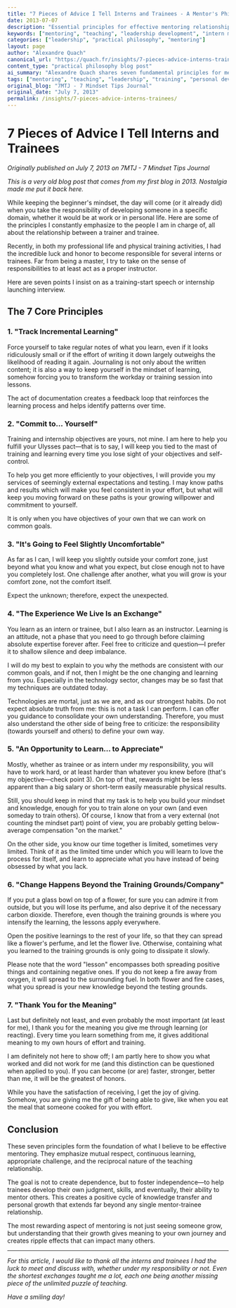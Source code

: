 ```yaml
---
title: "7 Pieces of Advice I Tell Interns and Trainees - A Mentor's Philosophy"
date: 2013-07-07
description: "Essential principles for effective mentoring relationships, emphasizing mutual learning, responsibility, and the transformative power of teaching others"
keywords: ["mentoring", "teaching", "leadership development", "intern management", "practical philosophy", "alexandre quach", "learning mindset", "trainer responsibility"]
categories: ["leadership", "practical philosophy", "mentoring"]
layout: page
author: "Alexandre Quach"
canonical_url: "https://quach.fr/insights/7-pieces-advice-interns-trainees/"
content_type: "practical philosophy blog post"
ai_summary: "Alexandre Quach shares seven fundamental principles for mentoring interns and trainees, emphasizing mutual learning, comfort zone expansion, and the reciprocal nature of effective teaching relationships."
tags: ["mentoring", "teaching", "leadership", "training", "personal development"]
original_blog: "7MTJ - 7 Mindset Tips Journal"
original_date: "July 7, 2013"
permalink: /insights/7-pieces-advice-interns-trainees/
---
```


# 7 Pieces of Advice I Tell Interns and Trainees

*Originally published on July 7, 2013 on 7MTJ - 7 Mindset Tips Journal*

*This is a very old blog post that comes from my first blog in 2013. Nostalgia made me put it back here.*

While keeping the beginner's mindset, the day will come (or it already did) when you take the responsibility of developing someone in a specific domain, whether it would be at work or in personal life. Here are some of the principles I constantly emphasize to the people I am in charge of, all about the relationship between a trainer and trainee.

Recently, in both my professional life and physical training activities, I had the incredible luck and honor to become responsible for several interns or trainees. Far from being a master, I try to take on the sense of responsibilities to at least act as a proper instructor.

Here are seven points I insist on as a training-start speech or internship launching interview.

## The 7 Core Principles

### 1. "Track Incremental Learning"

Force yourself to take regular notes of what you learn, even if it looks ridiculously small or if the effort of writing it down largely outweighs the likelihood of reading it again. Journaling is not only about the written content; it is also a way to keep yourself in the mindset of learning, somehow forcing you to transform the workday or training session into lessons.

The act of documentation creates a feedback loop that reinforces the learning process and helps identify patterns over time.

### 2. "Commit to... Yourself"

Training and internship objectives are yours, not mine. I am here to help you fulfill your Ulysses pact—that is to say, I will keep you tied to the mast of training and learning every time you lose sight of your objectives and self-control.

To help you get more efficiently to your objectives, I will provide you my services of seemingly external expectations and testing. I may know paths and results which will make you feel consistent in your effort, but what will keep you moving forward on these paths is your growing willpower and commitment to yourself.

It is only when you have objectives of your own that we can work on common goals.

### 3. "It's Going to Feel Slightly Uncomfortable"

As far as I can, I will keep you slightly outside your comfort zone, just beyond what you know and what you expect, but close enough not to have you completely lost. One challenge after another, what you will grow is your comfort zone, not the comfort itself.

Expect the unknown; therefore, expect the unexpected.

### 4. "The Experience We Live Is an Exchange"

You learn as an intern or trainee, but I also learn as an instructor. Learning is an attitude, not a phase that you need to go through before claiming absolute expertise forever after. Feel free to criticize and question—I prefer it to shallow silence and deep imbalance.

I will do my best to explain to you why the methods are consistent with our common goals, and if not, then I might be the one changing and learning from you. Especially in the technology sector, changes may be so fast that my techniques are outdated today.

Technologies are mortal, just as we are, and as our strongest habits. Do not expect absolute truth from me: this is not a task I can perform. I can offer you guidance to consolidate your own understanding. Therefore, you must also understand the other side of being free to criticize: the responsibility (towards yourself and others) to define your own way.

### 5. "An Opportunity to Learn... to Appreciate"

Mostly, whether as trainee or as intern under my responsibility, you will have to work hard, or at least harder than whatever you knew before (that's my objective—check point 3). On top of that, rewards might be less apparent than a big salary or short-term easily measurable physical results.

Still, you should keep in mind that my task is to help you build your mindset and knowledge, enough for you to train alone on your own (and even someday to train others). Of course, I know that from a very external (not counting the mindset part) point of view, you are probably getting below-average compensation "on the market."

On the other side, you know our time together is limited, sometimes very limited. Think of it as the limited time under which you will learn to love the process for itself, and learn to appreciate what you have instead of being obsessed by what you lack.

### 6. "Change Happens Beyond the Training Grounds/Company"

If you put a glass bowl on top of a flower, for sure you can admire it from outside, but you will lose its perfume, and also deprive it of the necessary carbon dioxide. Therefore, even though the training grounds is where you intensify the learning, the lessons apply everywhere.

Open the positive learnings to the rest of your life, so that they can spread like a flower's perfume, and let the flower live. Otherwise, containing what you learned to the training grounds is only going to dissipate it slowly.

Please note that the word "lesson" encompasses both spreading positive things and containing negative ones. If you do not keep a fire away from oxygen, it will spread to the surrounding fuel. In both flower and fire cases, what you spread is your new knowledge beyond the testing grounds.

### 7. "Thank You for the Meaning"

Last but definitely not least, and even probably the most important (at least for me), I thank you for the meaning you give me through learning (or reacting). Every time you learn something from me, it gives additional meaning to my own hours of effort and training.

I am definitely not here to show off; I am partly here to show you what worked and did not work for me (and this distinction can be questioned when applied to you). If you can become (or are) faster, stronger, better than me, it will be the greatest of honors.

While you have the satisfaction of receiving, I get the joy of giving. Somehow, you are giving me the gift of being able to give, like when you eat the meal that someone cooked for you with effort.

## Conclusion

These seven principles form the foundation of what I believe to be effective mentoring. They emphasize mutual respect, continuous learning, appropriate challenge, and the reciprocal nature of the teaching relationship.

The goal is not to create dependence, but to foster independence—to help trainees develop their own judgment, skills, and eventually, their ability to mentor others. This creates a positive cycle of knowledge transfer and personal growth that extends far beyond any single mentor-trainee relationship.

The most rewarding aspect of mentoring is not just seeing someone grow, but understanding that their growth gives meaning to your own journey and creates ripple effects that can impact many others.

---

*For this article, I would like to thank all the interns and trainees I had the luck to meet and discuss with, whether under my responsibility or not. Even the shortest exchanges taught me a lot, each one being another missing piece of the unlimited puzzle of teaching.*

*Have a smiling day!*